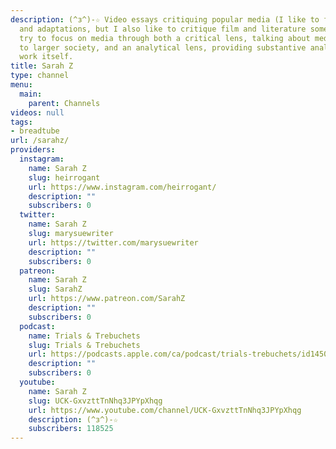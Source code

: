 ```yaml
---
description: (^з^)-☆ Video essays critiquing popular media (I like to focus on television
  and adaptations, but I also like to critique film and literature sometimes!). I
  try to focus on media through both a critical lens, talking about media as it pertains
  to larger society, and an analytical lens, providing substantive analysis on the
  work itself.
title: Sarah Z
type: channel
menu:
  main:
    parent: Channels
videos: null
tags:
- breadtube
url: /sarahz/
providers:
  instagram:
    name: Sarah Z
    slug: heirrogant
    url: https://www.instagram.com/heirrogant/
    description: ""
    subscribers: 0
  twitter:
    name: Sarah Z
    slug: marysuewriter
    url: https://twitter.com/marysuewriter
    description: ""
    subscribers: 0
  patreon:
    name: Sarah Z
    slug: SarahZ
    url: https://www.patreon.com/SarahZ
    description: ""
    subscribers: 0
  podcast:
    name: Trials & Trebuchets
    slug: Trials & Trebuchets
    url: https://podcasts.apple.com/ca/podcast/trials-trebuchets/id1450941804?mt=2
    description: ""
    subscribers: 0
  youtube:
    name: Sarah Z
    slug: UCK-GxvzttTnNhq3JPYpXhqg
    url: https://www.youtube.com/channel/UCK-GxvzttTnNhq3JPYpXhqg
    description: (^з^)-☆
    subscribers: 118525
---
```

